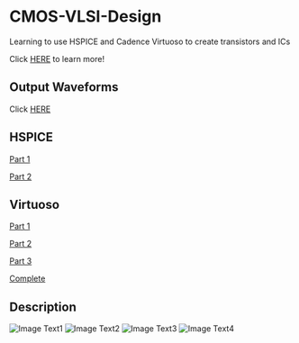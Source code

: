 # CMOS-VLSI-Design

Learning to use HSPICE and Cadence Virtuoso to create transistors and ICs

Click [HERE](https://github.com/bowuu/CMOS-VLSI-Design) to learn more!

## Output Waveforms
Click [HERE](https://github.com/bowuu/8x8-Multiplier/tree/master/Waveforms)

## HSPICE

[Part 1](https://github.com/bowuu/8x8-Multiplier/tree/master/HSPICE%20Part%201)

[Part 2](https://github.com/bowuu/8x8-Multiplier/tree/master/HSPICE%20Part%202)

## Virtuoso

[Part 1](https://github.com/bowuu/8x8-Multiplier/tree/master/Cadence%20Part%201)

[Part 2](https://github.com/bowuu/8x8-Multiplier/tree/master/Cadence%20Part%202)

[Part 3](https://github.com/bowuu/8x8-Multiplier/tree/master/Cadence%20Part%203)

[Complete](https://github.com/bowuu/8x8-Multiplier/tree/master/8x8%20Multiplier)

## Description
![Image Text1](https://i.imgur.com/FfJJ4wI.png)
![Image Text2](https://i.imgur.com/p6jjdoj.png)
![Image Text3](https://i.imgur.com/K3KjnVP.png)
![Image Text4](https://i.imgur.com/JiLV6kS.png)
